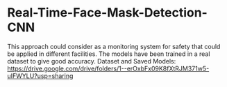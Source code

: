 # Real-Time-Face-Mask-Detection-CNN
This approach could consider as a monitoring system for safety that could be applied in different facilities. The models have been trained in a real dataset to give good accuracy. 
Dataset and Saved Models: https://drive.google.com/drive/folders/1--erOxbFx09K8fXtRJM371w5-uIFWYLU?usp=sharing

